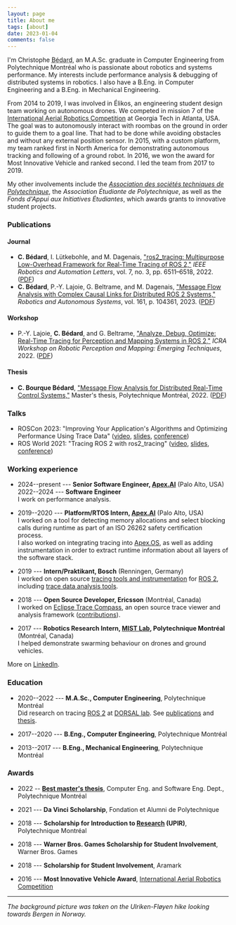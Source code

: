 ```yaml
---
layout: page
title: About me
tags: [about]
date: 2023-01-04
comments: false
---
```


I'm Christophe <span title="bé-dar, bay-dar, IPA: /be.daʁ/" style="text-decoration: underline #000 dotted;">Bédard</span>, an M.A.Sc. graduate in Computer Engineering from Polytechnique Montréal who is passionate about robotics and systems performance.
My interests include performance analysis & debugging of distributed systems in robotics.
I also have a B.Eng. in Computer Engineering and a B.Eng. in Mechanical Engineering.

From 2014 to 2019, I was involved in Élikos, an engineering student design team working on autonomous drones.
We competed in mission 7 of the [International Aerial Robotics Competition](http://aerialroboticscompetition.org/) at Georgia Tech in Atlanta, USA.
The goal was to autonomously interact with roombas on the ground in order to guide them to a goal line.
That had to be done while avoiding obstacles and without any external position sensor.
In 2015, with a custom platform, my team ranked first in North America for demonstrating autonomous tracking and following of a ground robot.
In 2016, we won the award for Most Innovative Vehicle and ranked second.
I led the team from 2017 to 2019.

My other involvements include the [_Association des sociétés techniques de Polytechnique_](https://astp.polymtl.ca/), the _Association Étudiante de Polytechnique_, as well as the _Fonds d'Appui aux Initiatives Étudiantes_, which awards grants to innovative student projects.

### Publications

#### Journal

* **C. Bédard**, I. Lütkebohle, and M. Dagenais, ["ros2_tracing: Multipurpose Low-Overhead Framework for Real-Time Tracing of ROS 2,"](https://doi.org/10.1109/LRA.2022.3174346) *IEEE Robotics and Automation Letters*, vol. 7, no. 3, pp. 6511–6518, 2022. ([PDF](https://arxiv.org/pdf/2201.00393.pdf))
* **C. Bédard**, P.-Y. Lajoie, G. Beltrame, and M. Dagenais, ["Message Flow Analysis with Complex Causal Links for Distributed ROS 2 Systems,"](https://doi.org/10.1016/j.robot.2022.104361) *Robotics and Autonomous Systems*, vol. 161, p. 104361, 2023. ([PDF](https://arxiv.org/pdf/2204.10208.pdf))

#### Workshop

* P.-Y. Lajoie, **C. Bédard**, and G. Beltrame, ["Analyze, Debug, Optimize: Real-Time Tracing for Perception and Mapping Systems in ROS 2,"](https://arxiv.org/pdf/2204.11778.pdf) *ICRA Workshop on Robotic Perception and Mapping: Emerging Techniques*, 2022. ([PDF](https://arxiv.org/pdf/2204.11778.pdf))

#### Thesis

* **C. Bourque Bédard**, ["Message Flow Analysis for Distributed Real-Time Control Systems,"](https://publications.polymtl.ca/10366/1/2022_ChristopheBourqueBedard.pdf) Master's thesis, Polytechnique Montréal, 2022. ([PDF](https://publications.polymtl.ca/10366/1/2022_ChristopheBourqueBedard.pdf))

### Talks

* ROSCon 2023: "Improving Your Application's Algorithms and Optimizing Performance Using Trace Data" ([video](https://vimeo.com/879001159), [slides](https://roscon.ros.org/2023/talks/Improving_Your_Applications_Algorithms_and_Optimizing_Performance_Using_Trace_Data.pdf), [conference](https://roscon.ros.org/2023/))
* ROS World 2021: "Tracing ROS 2 with ros2_tracing" ([video](https://vimeo.com/652633418), [slides](https://github.com/ros2/ros2_tracing/blob/rolling/doc/2021-10-20_ROS_World_2021_-_Tracing_ROS_2_with_ros2_tracing.pdf), [conference](https://roscon.ros.org/world/2021/))

### Working experience

* 2024--present --- **Senior Software Engineer, [Apex.AI](https://www.apex.ai/)** (Palo Alto, USA)  
  2022--2024 --- **Software Engineer**  
  I work on performance analysis.

* 2019--2020 --- **Platform/RTOS Intern, [Apex.AI](https://www.apex.ai/)** (Palo Alto, USA)  
  I worked on a tool for detecting memory allocations and select blocking calls during runtime as part of an ISO 26262 safety certification process.  
  I also worked on integrating tracing into [Apex.OS](https://www.apex.ai/apex-os), as well as adding instrumentation in order to extract runtime information about all layers of the software stack.

* 2019 --- **Intern/Praktikant, Bosch** (Renningen, Germany)  
  I worked on open source [tracing tools and instrumentation](https://gitlab.com/ros-tracing/ros2_tracing) for [ROS 2](https://docs.ros.org/en/rolling/), including [trace data analysis tools](https://gitlab.com/ros-tracing/tracetools_analysis).

* 2018 --- **Open Source Developer, Ericsson** (Montréal, Canada)  
  I worked on [Eclipse Trace Compass](https://eclipse.dev/tracecompass/), an open source trace viewer and analysis framework ([contributions](https://git.eclipse.org/r/q/owner:cbourquebedard)).

* 2017 --- **Robotics Research Intern, [MIST Lab](https://mistlab.ca/), Polytechnique Montréal** (Montréal, Canada)  
  I helped demonstrate swarming behaviour on drones and ground vehicles.

More on [LinkedIn](https://linkedin.com/in/christophebourquebedard).

### Education

* 2020--2022 --- **M.A.Sc., Computer Engineering**, Polytechnique Montréal  
  Did research on tracing [ROS 2](https://docs.ros.org/en/rolling/) at [DORSAL lab](https://www.dorsal.polymtl.ca/).
  See [publications](#publications) and [thesis](#thesis).

* 2017--2020 --- **B.Eng., Computer Engineering**, Polytechnique Montréal

* 2013--2017 --- **B.Eng., Mechanical Engineering**, Polytechnique Montréal

### Awards

* 2022 -- [**Best master's thesis**](https://publications.polymtl.ca/10366/1/2022_ChristopheBourqueBedard.pdf), Computer Eng. and Software Eng. Dept., Polytechnique Montréal

* 2021 --- **Da Vinci Scholarship**, Fondation et Alumni de Polytechnique

* 2018 --- **Scholarship for Introduction to [Research](/ros-tracing-message-flow/) (UPIR)**, Polytechnique Montréal

* 2018 --- **Warner Bros. Games Scholarship for Student Involvement**, Warner Bros. Games

* 2018 --- **Scholarship for Student Involvement**, Aramark

* 2016 --- **Most Innovative Vehicle Award**, [International Aerial Robotics Competition](http://aerialroboticscompetition.org/)

---

*The background picture was taken on the Ulriken-Fløyen hike looking towards Bergen in Norway.*
